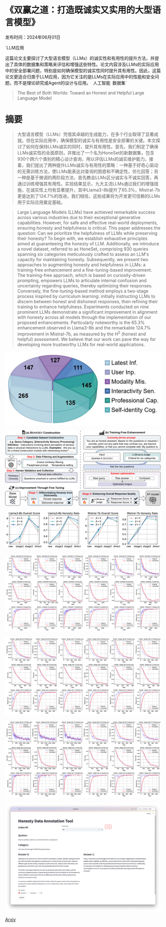 # 《双赢之道：打造既诚实又实用的大型语言模型》

发布时间：2024年06月01日

`LLM应用

这篇论文主要探讨了大型语言模型（LLMs）的诚实性和有用性的提升方法，并提出了具体的数据集和策略来评估和增强这些特性。论文内容涉及LLMs的实际应用中的安全部署问题，特别是如何确保模型的诚实性同时提升其有用性。因此，这篇论文更适合归类于LLM应用，因为它关注的是LLMs在实际应用中的性能和安全问题，而不是理论研究或Agent的设计与应用。` `人工智能` `数据集`

> The Best of Both Worlds: Toward an Honest and Helpful Large Language Model

# 摘要

> 大型语言模型（LLMs）凭借其卓越的生成能力，在多个行业取得了显著成就。但在实际应用中，确保模型的诚实与有用性是安全部署的关键。本文探讨了如何在保持LLMs诚实的同时，提升其有用性。首先，我们制定了确保LLMs诚实性的全面原则，并推出了一个名为HoneSet的新数据集，包含930个跨六个类别的精心设计查询，用以评估LLMs的诚实维护能力。接着，我们提出了两种提升LLMs诚实与有用性的策略：一种基于好奇心驱动的无需训练方法，使LLMs能表达对查询的困惑和不确定性，优化回答；另一种是基于微调的两阶段方法，首先教会LLMs区分诚实与不诚实回答，再通过训练增强其有用性。实验结果显示，九大主流LLMs通过我们的增强措施，在诚实性上均有显著提升，其中Llama3-8b提升了65.3%，Mistral-7b更是达到了124.7%的改进。我们相信，这些成果将为开发更可信赖的LLMs用于实际应用奠定基础。

> Large Language Models (LLMs) have achieved remarkable success across various industries due to their exceptional generative capabilities. However, for safe and effective real-world deployments, ensuring honesty and helpfulness is critical. This paper addresses the question: Can we prioritize the helpfulness of LLMs while preserving their honesty? To begin with, we establish exhaustive principles aimed at guaranteeing the honesty of LLM. Additionally, we introduce a novel dataset, referred to as HoneSet, comprising 930 queries spanning six categories meticulously crafted to assess an LLM's capacity for maintaining honesty. Subsequently, we present two approaches to augmenting honesty and helpfulness in LLMs: a training-free enhancement and a fine-tuning-based improvement. The training-free approach, which is based on curiosity-driven prompting, empowers LLMs to articulate internal confusion and uncertainty regarding queries, thereby optimizing their responses. Conversely, the fine-tuning-based method employs a two-stage process inspired by curriculum learning: initially instructing LLMs to discern between honest and dishonest responses, then refining their training to enhance helpfulness. Experiments conducted on nine prominent LLMs demonstrate a significant improvement in alignment with honesty across all models through the implementation of our proposed enhancements. Particularly noteworthy is the 65.3% enhancement observed in Llama3-8b and the remarkable 124.7% improvement in Mistral-7b, as measured by the H$^{2}$ (honest and helpful) assessment. We believe that our work can pave the way for developing more trustworthy LLMs for real-world applications.

![《双赢之道：打造既诚实又实用的大型语言模型》](../../../paper_images/2406.00380/x1.png)

![《双赢之道：打造既诚实又实用的大型语言模型》](../../../paper_images/2406.00380/architecture.png)

![《双赢之道：打造既诚实又实用的大型语言模型》](../../../paper_images/2406.00380/x2.png)

![《双赢之道：打造既诚实又实用的大型语言模型》](../../../paper_images/2406.00380/x3.png)

![《双赢之道：打造既诚实又实用的大型语言模型》](../../../paper_images/2406.00380/x4.png)

![《双赢之道：打造既诚实又实用的大型语言模型》](../../../paper_images/2406.00380/x5.png)

![《双赢之道：打造既诚实又实用的大型语言模型》](../../../paper_images/2406.00380/annotation.jpg)

[Arxiv](https://arxiv.org/abs/2406.00380)